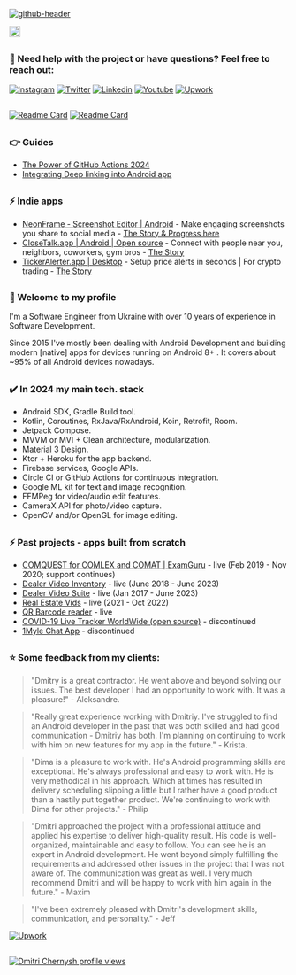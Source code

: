 
[![github-header](https://github.com/dmitriy-chernysh/dmitriy-chernysh/assets/5750211/f2aa94f9-8920-4068-9e8e-f4beeb268aa5)](https://www.youtube.com/@mobiledevpro?sub_confirmation=1&utm_source=github_main_profile_banner)

[<img alt="Badge" height="20px" src="https://androidweekly.net/issues/issue-619/badge">](https://androidweekly.net/issues/issue-619/)

##
### :speech_balloon: Need help with the project or have questions? Feel free to reach out:
[![Instagram](https://img.shields.io/badge/-instagram-E4405F?logo=instagram&message=Behind+the+scenes&label=Live+content+on&logoColor=white)](https://www.instagram.com/mobiledevpro/)
[![Twitter](https://img.shields.io/badge/-twitter-1DA1F2?logo=twitter&logoColor=white&label=Build+in+public+on)](https://twitter.com/mobiledev_pro)
[![Linkedin](https://img.shields.io/badge/-linkedin-0A66C2?logo=LinkedIn&logoColor=white&label=Follow+on)](https://www.linkedin.com/in/dmitriychernysh/)
[![Youtube](https://img.shields.io/badge/-youtube-red?logo=youtube&message=Youtube&label=Watch+on)](https://www.youtube.com/@mobiledevpro?sub_confirmation=1&utm_source=github_main_profile)
[![Upwork](https://img.shields.io/badge/-upwork-14a800?logo=Upwork&logoColor=white&label=Hire+me+on)](https://www.upwork.com/freelancers/dmitrich)
##
 [![Readme Card](https://github-readme-stats.vercel.app/api/pin/?username=mobiledevpro&repo=Jetpack-Compose-ChatApp-Template&theme=dark&PAT_1=111122)](https://github.com/mobiledevpro/Jetpack-Compose-ChatApp-Template)
[![Readme Card](https://github-readme-stats.vercel.app/api/pin/?username=mobiledevpro&repo=neonframe.page&theme=dark&PAT_1=11122)]([https://github.com/mobiledevpro/Android-Kotlin-MVVM-Template](https://github.com/mobiledevpro/neonframe.page))

##
### :point_right: Guides
- [The Power of GitHub Actions 2024](https://mobiledevpro.gumroad.com/l/zjbvsd)
- [Integrating Deep linking into Android app](https://mobiledevpro.gumroad.com/l/deep-links)


## 
### ⚡ Indie apps
- [NeonFrame - Screenshot Editor | Android](https://neonframe.app?utm_source=github_main_profile) - Make engaging screenshots you share to social media - [The Story & Progress here](https://www.instagram.com/stories/highlights/18007174618958014/)
- [CloseTalk.app | Android | Open source](https://github.com/mobiledevpro/Jetpack-Compose-ChatApp-Template) - Connect with people near you, neighbors, coworkers, gym bros - [The Story](https://www.instagram.com/stories/highlights/17979507133965779/)
- [TickerAlerter.app | Desktop](https://tickeralerter.app/) - Setup price alerts in seconds | For crypto trading - [The Story](https://www.instagram.com/stories/highlights/17958544361356879/)


## 
### 👋 Welcome to my profile 
  
I'm a Software Engineer from Ukraine with over 10 years of experience in Software Development.

Since 2015 I've mostly been dealing with Android Development and building modern [native] apps for devices running on Android 8+ . It covers about ~95% of all Android devices nowadays. 

## 
### :heavy_check_mark: In 2024 my main tech. stack

* Android SDK, Gradle Build tool.
* Kotlin, Coroutines, RxJava/RxAndroid, Koin, Retrofit, Room.
* Jetpack Compose.
* MVVM or MVI + Clean architecture, modularization.
* Material 3 Design.
* Ktor + Heroku for the app backend.
* Firebase services, Google APIs.
* Circle CI or GitHub Actions for continuous integration.
* Google ML kit for text and image recognition.
* FFMPeg for video/audio edit features.
* CameraX API for photo/video capture.
* OpenCV and/or OpenGL for image editing.

## 
### ⚡ Past projects - apps built from scratch
- [COMQUEST for COMLEX and COMAT | ExamGuru](https://play.google.com/store/apps/details?id=exam.comquest.test) - live (Feb 2019 - Nov 2020; support continues)
- [Dealer Video Inventory](https://play.google.com/store/apps/details?id=com.lesa.videoinventory.stream.new) - live (June 2018 - June 2023)
- [Dealer Video Suite](https://play.google.com/store/apps/details?id=com.lesa.dealervideosuite) - live (Jan 2017 - June 2023)
- [Real Estate Vids](https://play.google.com/store/apps/details?id=com.lesa.realestate) - live (2021 - Oct 2022)
- [QR Barcode reader](https://play.google.com/store/apps/details?id=com.mobiledevpro.barcodescanner) - live
- [COVID-19 Live Tracker WorldWide (open source)](https://github.com/dmitriy-chernysh/covid-19-tracker-android) - discontinued
- [1Myle Chat App](https://www.instagram.com/p/Bi42AwDBWUx/) - discontinued

## 
### ⭐️ Some feedback from my clients:
> "Dmitry is a great contractor. He went above and beyond solving our issues. The best developer I had an opportunity to work with. It was a pleasure!" - Aleksandre.

> "Really great experience working with Dmitriy. I've struggled to find an Android developer in the past that was both skilled and had good communication - Dmitriy has both. I'm planning on continuing to work with him on new features for my app in the future." - Krista.

> "Dima is a pleasure to work with. He's Android programming skills are exceptional. He's always professional and easy to work with. He is very methodical in his approach. Which at times has resulted in delivery scheduling slipping a little but I rather have a good product than a hastily put together product. We're continuing to work with Dima for other projects." - Philip

> "Dmitri approached the project with a professional attitude and applied his expertise to deliver high-quality result. His code is well-organized, maintainable and easy to follow. You can see he is an expert in Android development. He went beyond simply fulfilling the requirements and addressed other issues in the project that I was not aware of. The communication was great as well. I very much recommend Dmitri and will be happy to work with him again in the future." - Maxim

> "I've been extremely pleased with Dmitri's development skills, communication, and personality." - Jeff


[![Upwork](https://img.shields.io/badge/-upwork-14a800?logo=Upwork&logoColor=white&label=Hire+me+on)](https://www.upwork.com/freelancers/dmitrich)


## 
[![Dmitri Chernysh profile views](https://u8views.com/api/v1/github/profiles/5750211/views/day-week-month-total-count.svg)](https://u8views.com/github/dmitriy-chernysh)

<!--
**dmitriy-chernysh/dmitriy-chernysh** is a ✨ _special_ ✨ repository because its `README.md` (this file) appears on your GitHub profile.

Here are some ideas to get you started:

- 🔭 I’m currently working on ...
- 🌱 I’m currently learning ...
- 👯 I’m looking to collaborate on ...
- 🤔 I’m looking for help with ...
- 💬 Ask me about ...
- 📫 How to reach me: ...
- 😄 Pronouns: ...
- ⚡ Fun fact: ...
-->
